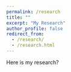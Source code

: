 ```yaml
---
permalink: /research
title: ""
excerpt: "My Research" 
author_profile: false
redirect_from: 
  - /research/
  - /research.html
---
```


Here is my research?

